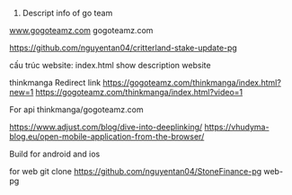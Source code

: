 1. Descript info of go team

www.gogoteamz.com
gogoteamz.com

https://github.com/nguyentan04/critterland-stake-update-pg

cấu trúc website:
index.html show description website

thinkmanga
Redirect link
https://gogoteamz.com/thinkmanga/index.html?new=1
https://gogoteamz.com/thinkmanga/index.html?video=1


For api
thinkmanga/gogoteamz.com


https://www.adjust.com/blog/dive-into-deeplinking/
https://vhudyma-blog.eu/open-mobile-application-from-the-browser/

Build for android and ios 

for web
git clone https://github.com/nguyentan04/StoneFinance-pg web-pg